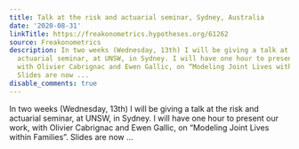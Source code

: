 ```yaml
---
title: Talk at the risk and actuarial seminar, Sydney, Australia
date: '2020-08-31'
linkTitle: https://freakonometrics.hypotheses.org/61262
source: Freakonometrics
description: In two weeks (Wednesday, 13th) I will be giving a talk at the risk and
  actuarial seminar, at UNSW, in Sydney. I will have one hour to present our work,
  with Olivier Cabrignac and Ewen Gallic, on “Modeling Joint Lives within Families”.
  Slides are now ...
disable_comments: true
---
```

In two weeks (Wednesday, 13th) I will be giving a talk at the risk and actuarial seminar, at UNSW, in Sydney. I will have one hour to present our work, with Olivier Cabrignac and Ewen Gallic, on “Modeling Joint Lives within Families”. Slides are now ...